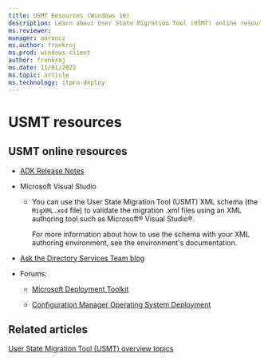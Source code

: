 ```yaml
---
title: USMT Resources (Windows 10)
description: Learn about User State Migration Tool (USMT) online resources, including Microsoft Visual Studio and forums.
ms.reviewer: 
manager: aaroncz
ms.author: frankroj
ms.prod: windows-client
author: frankroj
ms.date: 11/01/2022
ms.topic: article
ms.technology: itpro-deploy
---
```


# USMT resources

## USMT online resources

- [ADK Release Notes](/windows-hardware/get-started/what-s-new-in-kits-and-tools)

- Microsoft Visual Studio

  - You can use the User State Migration Tool (USMT) XML schema (the `MigXML.xsd` file) to validate the migration .xml files using an XML authoring tool such as Microsoft® Visual Studio®.
  
    For more information about how to use the schema with your XML authoring environment, see the environment's documentation.

- [Ask the Directory Services Team blog](https://techcommunity.microsoft.com/t5/ask-the-directory-services-team/bg-p/AskDS)

- Forums:

  - [Microsoft Deployment Toolkit](https://go.microsoft.com/fwlink/p/?LinkId=226386)

  - [Configuration Manager Operating System Deployment](https://social.technet.microsoft.com/Forums/en-US/home?forum=ConfigMgrCBOSD)

## Related articles

[User State Migration Tool (USMT) overview topics](usmt-topics.md)
